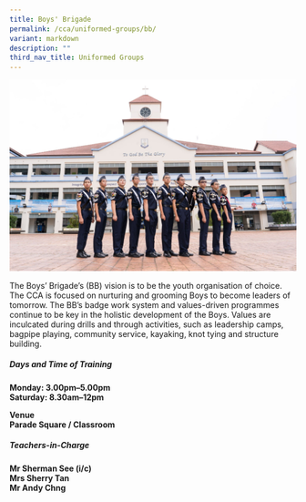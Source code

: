 ```yaml
---
title: Boys' Brigade
permalink: /cca/uniformed-groups/bb/
variant: markdown
description: ""
third_nav_title: Uniformed Groups
---
```

![](/images/2023images/CCAs%202023/bb%202023.jpg)

The Boys’ Brigade’s (BB) vision is to be the youth organisation of choice. The CCA is focused on nurturing and grooming Boys to become leaders of tomorrow. The BB’s badge work system and values-driven programmes continue to be key in the holistic development of the Boys. Values are inculcated during drills and through activities, such as leadership camps, bagpipe playing, community service, kayaking, knot tying and structure building.

  

<h5>Days and Time of Training&nbsp;</h5>
<b>
Monday: 3.00pm–5.00pm  <br>
Saturday: 8.30am–12pm<br>

Venue<br>
Parade Square / Classroom
</b>
  

<h5>Teachers-in-Charge</h5>
<b>
Mr Sherman See (i/c)&nbsp;<br>
Mrs Sherry Tan<br>
Mr Andy Chng<br>
</b>